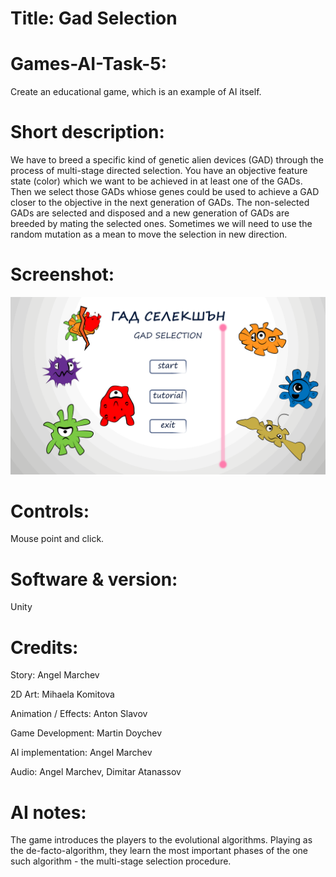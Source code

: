 # Title: Gad Selection

# Games-AI-Task-5:
Create an educational game, which is an example of AI itself.

# Short description:
We have to breed a specific kind of genetic alien devices (GAD) through the process of multi-stage directed selection. You have an objective feature state (color) which we want to be achieved in at least one of the GADs. Then we select those GADs whiose genes could be used to achieve a GAD closer to the objective in the next generation of GADs. The non-selected GADs are selected and disposed and a new generation of GADs are breeded by mating the selected ones. Sometimes we will need to use the random mutation as a mean to move the selection in new direction.

# Screenshot:
![alt text](https://github.com/HackDesignChallenge/Games-AI-Task-5/blob/develop/art-assets/gad_selection_001.png "Title screen")

# Controls:

Mouse point and click.


# Software & version:

Unity 


# Credits:

Story: Angel Marchev

2D Art: Mihaela Komitova

Animation / Effects: Anton Slavov

Game Development: Martin Doychev

AI implementation: Angel Marchev

Audio: Angel Marchev, Dimitar Atanassov

# AI notes:
The game introduces the players to the evolutional algorithms. Playing as the de-facto-algorithm, they learn the most important phases of the one such algorithm - the multi-stage selection procedure.

